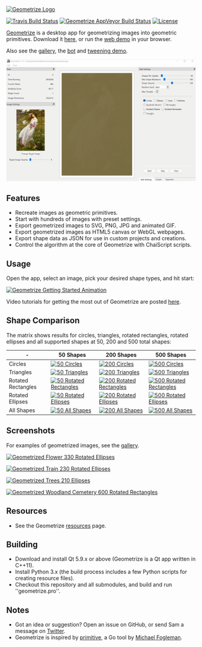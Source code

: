[![Geometrize Logo](https://github.com/Tw1ddle/geometrize/blob/master/screenshots/logo.png?raw=true "Geometrize logo")](http://www.geometrize.co.uk/)

[![Travis Build Status](https://img.shields.io/travis/Tw1ddle/geometrize.svg?style=flat-square)](https://travis-ci.org/Tw1ddle/geometrize)
[![Geometrize AppVeyor Build Status](https://ci.appveyor.com/api/projects/status/09l5nquksmev8ta4?svg=true)](https://ci.appveyor.com/project/Tw1ddle/geometrize)
[![License](https://img.shields.io/badge/License-GPL%20v3-blue.svg?style=flat-square)](https://github.com/Tw1ddle/geometrize/blob/master/LICENSE)

[Geometrize](http://www.geometrize.co.uk/) is a desktop app for geometrizing images into geometric primitives. Download it [here](http://www.geometrize.co.uk/), or run the [web demo](http://www.samcodes.co.uk/project/geometrize-haxe-web/) in your browser.

Also see the [gallery](http://gallery.geometrize.co.uk/), the [bot](https://twitter.com/Geometrizer) and [tweening demo](http://tweens.geometrize.co.uk/).

[![Geometrize Shape Animation](https://github.com/Tw1ddle/geometrize/blob/master/screenshots/windflowers_geometrized.gif?raw=true)](http://www.geometrize.co.uk/)

## Features

 * Recreate images as geometric primitives.
 * Start with hundreds of images with preset settings.
 * Export geometrized images to SVG, PNG, JPG and animated GIF.
 * Export geometrized images as HTML5 canvas or WebGL webpages.
 * Export shape data as JSON for use in custom projects and creations.
 * Control the algorithm at the core of Geometrize with ChaiScript scripts.

## Usage

Open the app, select an image, pick your desired shape types, and hit start:

[![Geometrize Getting Started Animation](https://github.com/Tw1ddle/geometrize/blob/master/screenshots/startup_geometrized.gif?raw=true)](http://www.geometrize.co.uk/)

Video tutorials for getting the most out of Geometrize are posted [here](https://www.youtube.com/playlist?list=PLe9ogi_J4cFgcqLdpmPC7GdFV5ohJPEzN).

## Shape Comparison

The matrix shows results for circles, triangles, rotated rectangles, rotated ellipses and all supported shapes at 50, 200 and 500 total shapes:

| -                  | 50 Shapes     | 200 Shapes    | 500 Shapes   |
| ------------------ | ------------- | ------------- | ------------ |
| Circles            | [![50 Circles](https://github.com/Tw1ddle/geometrize/blob/master/screenshots/seagull_50_circles.png?raw=true)](http://www.geometrize.co.uk/) | [![200 Circles](https://github.com/Tw1ddle/geometrize/blob/master/screenshots/seagull_200_circles.png?raw=true)](http://www.geometrize.co.uk/) | [![500 Circles](https://github.com/Tw1ddle/geometrize/blob/master/screenshots/seagull_500_circles.png?raw=true)](http://www.geometrize.co.uk/) |
| Triangles          | [![50 Triangles](https://github.com/Tw1ddle/geometrize/blob/master/screenshots/seagull_50_triangles.png?raw=true)](http://www.geometrize.co.uk/) | [![200 Triangles](https://github.com/Tw1ddle/geometrize/blob/master/screenshots/seagull_200_triangles.png?raw=true)](http://www.geometrize.co.uk/) | [![500 Triangles](https://github.com/Tw1ddle/geometrize/blob/master/screenshots/seagull_500_triangles.png?raw=true)](http://www.geometrize.co.uk/) |
| Rotated Rectangles | [![50 Rotated Rectangles](https://github.com/Tw1ddle/geometrize/blob/master/screenshots/seagull_50_rotated_rectangles.png?raw=true)](http://www.geometrize.co.uk/) | [![200 Rotated Rectangles](https://github.com/Tw1ddle/geometrize/blob/master/screenshots/seagull_200_rotated_rectangles.png?raw=true)](http://www.geometrize.co.uk/) | [![500 Rotated Rectangles](https://github.com/Tw1ddle/geometrize/blob/master/screenshots/seagull_500_rotated_rectangles.png?raw=true)](http://www.geometrize.co.uk/) |
| Rotated Ellipses   | [![50 Rotated Ellipses](https://github.com/Tw1ddle/geometrize/blob/master/screenshots/seagull_50_rotated_ellipses.png?raw=true)](http://www.geometrize.co.uk/) | [![200 Rotated Ellipses](https://github.com/Tw1ddle/geometrize/blob/master/screenshots/seagull_200_rotated_ellipses.png?raw=true)](http://www.geometrize.co.uk/) | [![500 Rotated Ellipses](https://github.com/Tw1ddle/geometrize/blob/master/screenshots/seagull_500_rotated_ellipses.png?raw=true)](http://www.geometrize.co.uk/) |
| All Shapes         | [![50 All Shapes](https://github.com/Tw1ddle/geometrize/blob/master/screenshots/seagull_50_all_shapes.png?raw=true)](http://www.geometrize.co.uk/) | [![200 All Shapes](https://github.com/Tw1ddle/geometrize/blob/master/screenshots/seagull_200_all_shapes.png?raw=true)](http://www.geometrize.co.uk/) | [![500 All Shapes](https://github.com/Tw1ddle/geometrize/blob/master/screenshots/seagull_500_all_shapes.png?raw=true)](http://www.geometrize.co.uk/) |

## Screenshots

For examples of geometrized images, see the [gallery](http://gallery.geometrize.co.uk/).

[![Geometrized Flower 330 Rotated Ellipses](https://github.com/Tw1ddle/geometrize/blob/master/screenshots/flower.png?raw=true "Flower - 330 Rotated Ellipses")](http://www.geometrize.co.uk/)

[![Geometrized Train 230 Rotated Ellipses](https://github.com/Tw1ddle/geometrize/blob/master/screenshots/train.png?raw=true "Train - 230 Rotated Ellipses")](http://www.geometrize.co.uk/)

[![Geometrized Trees 210 Ellipses](https://github.com/Tw1ddle/geometrize/blob/master/screenshots/tree_under_clouds.png?raw=true "Tree Under Clouds - 210 Ellipses")](http://www.geometrize.co.uk/)

[![Geometrized Woodland Cemetery 600 Rotated Rectangles](https://github.com/Tw1ddle/geometrize/blob/master/screenshots/woodland_cemetery.png?raw=true "Woodland Cemetery - 600 Rotated Rectangles")](http://www.geometrize.co.uk/)

## Resources

 * See the Geometrize [resources](http://resources.geometrize.co.uk/) page.

## Building

 * Download and install Qt 5.9.x or above (Geometrize is a Qt app written in C++11).
 * Install Python 3.x (the build process includes a few Python scripts for creating resource files).
 * Checkout this repository and all submodules, and build and run ''geometrize.pro''.

## Notes
 * Got an idea or suggestion? Open an issue on GitHub, or send Sam a message on [Twitter](https://twitter.com/Sam_Twidale).
 * Geometrize is inspired by [primitive](https://github.com/fogleman/primitive), a Go tool by [Michael Fogleman](https://github.com/fogleman).